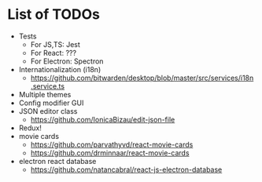 # List of TODOs

-   Tests
    -   For JS,TS: Jest
    -   For React: ???
    -   For Electron: Spectron
-   Internationalization (i18n)
    -   https://github.com/bitwarden/desktop/blob/master/src/services/i18n.service.ts
-   Multiple themes
-   Config modifier GUI
-   JSON editor class
    -   https://github.com/IonicaBizau/edit-json-file
-   Redux!
-   movie cards
    -   https://github.com/parvathyvd/react-movie-cards
    -   https://github.com/drminnaar/react-movie-cards
-   electron react database
    -   https://github.com/natancabral/react-js-electron-database
